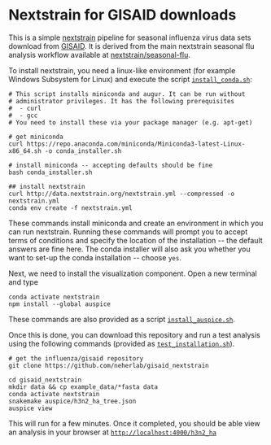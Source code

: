 # Nextstrain for GISAID downloads

This is a simple [nextstrain](https://nextstrain.org) pipeline for seasonal influenza virus data sets download from [GISAID](https://gisaid.org).
It is derived from the main nextstrain seasonal flu analysis workflow available at [nextstrain/seasonal-flu](https://github.com/nextstrain/seasonal-flu).

To install nextstrain, you need a linux-like environment (for example Windows Subsystem for Linux) and execute the script [`install_conda.sh`](install_conda.sh):
```
# This script installs miniconda and augur. It can be run without
# administrator privileges. It has the following prerequisites
#  - curl
#  - gcc
# You need to install these via your package manager (e.g. apt-get)

# get miniconda
curl https://repo.anaconda.com/miniconda/Miniconda3-latest-Linux-x86_64.sh -o conda_installer.sh

# install miniconda -- accepting defaults should be fine
bash conda_installer.sh

## install nextstrain
curl http://data.nextstrain.org/nextstrain.yml --compressed -o nextstrain.yml
conda env create -f nextstrain.yml
```
These commands install miniconda and create an environment in which you can run nextstrain.
Running these commands will prompt you to accept terms of conditions and specify the location of the installation -- the default answers are fine here.
The conda installer will also ask you whether you want to set-up the conda installation -- choose `yes`.

Next, we need to install the visualization component.
Open a new terminal and type
```
conda activate nextstrain
npm install --global auspice
```
These commands are also provided as a script [`install_auspice.sh`](install_auspice.sh).

Once this is done, you can download this repository and run a test analysis using the following commands (provided as [`test_installation.sh`](test_installation.sh)).
```
# get the influenza/gisaid repository
git clone https://github.com/neherlab/gisaid_nextstrain

cd gisaid_nextstrain
mkdir data && cp example_data/*fasta data
conda activate nextstrain
snakemake auspice/h3n2_ha_tree.json
auspice view
```
This will run for a few minutes.
Once it completed, you should be able view an analysis in your browser at [`http://localhost:4000/h3n2_ha`](http://localhost:4000/h3n2_ha)

[Nextstrain]: https://nextstrain.org
[fauna]: https://github.com/nextstrain/fauna
[augur]: https://github.com/nextstrain/augur
[auspice]: https://github.com/nextstrain/auspice
[snakemake cli]: https://snakemake.readthedocs.io/en/stable/executable.html#all-options
[nextstrain-cli]: https://github.com/nextstrain/cli
[nextstrain-cli README]: https://github.com/nextstrain/cli/blob/master/README.md
